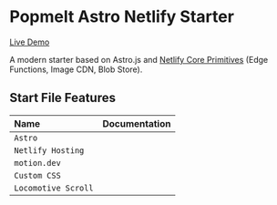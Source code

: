 # Popmelt Astro Netlify Starter

[Live Demo](https://popmelt-astro-start-file.netlify.app/)

A modern starter based on Astro.js and [Netlify Core Primitives](https://docs.netlify.com/core/overview/#develop) (Edge Functions, Image CDN, Blob Store).

## Start File Features

| Name                | Documentation |
| :------------------ | :------------ |
| `Astro`             |               |
| `Netlify Hosting`   |               |
| `motion.dev`        |               |
| `Custom CSS`        |               |
| `Locomotive Scroll` |               |
